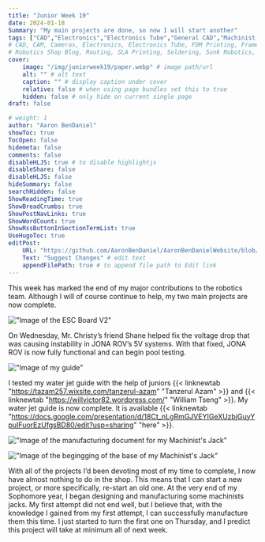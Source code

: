 ```yaml
---
title: "Junior Week 19"
date: 2024-01-18
Summary: "My main projects are done, so now I will start another"
tags: ["CAD","Electronics","Electronics Tube","General CAD","Machinist's Jack","Manufacturing","Robotics Shop Blog","Sunk Robotics","Soldering","Turning","WAter-Jet Cutting"]
# CAD, CAM, Cameras, Electronics, Electronics Tube, FDM Printing, Frame, General CAD, Laser Cutting, Manufacturing, Milling, Miscellaneous, PCB Design,
# Robotics Shop Blog, Routing, SLA Printing, Soldering, Sunk Robotics, WAter-Jet Cutting, Watts Water Plaque, General CAD, Machinist's Jack, Turning
cover:
    image: "/img/juniorweek19/paper.webp" # image path/url
    alt: "" # alt text
    caption: "" # display caption under cover
    relative: false # when using page bundles set this to true
    hidden: false # only hide on current single page
draft: false

# weight: 1
author: "Aaron BenDaniel"
showToc: true
TocOpen: false
hidemeta: false
comments: false
disableHLJS: true # to disable highlightjs
disableShare: false
disableHLJS: false
hideSummary: false
searchHidden: false
ShowReadingTime: true
ShowBreadCrumbs: true
ShowPostNavLinks: true
ShowWordCount: true
ShowRssButtonInSectionTermList: true
UseHugoToc: true
editPost:
    URL: "https://github.com/AaronBenDaniel/AaronBenDanielWebsite/blob/main/content"
    Text: "Suggest Changes" # edit text
    appendFilePath: true # to append file path to Edit link
---
```


This week has marked the end of my major contributions to the robotics team. Although I will of course continue to help, my two main projects are now complete.

!["Image of the ESC Board V2"](/img/juniorweek19/board.webp)

On Wednesday, Mr. Christy’s friend Shane helped fix the voltage drop that was causing instability in JONA ROV’s 5V systems. With that fixed, JONA ROV is now fully functional and can begin pool testing.

!["Image of my guide"](/img/juniorweek19/guide.webp)

I tested my water jet guide with the help of juniors {{< linknewtab "https://tazam257.wixsite.com/tanzerul-azam" "Tanzerul Azam" >}} and {{< linknewtab "https://willvictor82.wordpress.com/" "William Tseng" >}}. My water jet guide is now complete. It is available {{< linknewtab "https://docs.google.com/presentation/d/18Ct_nLgRmGJVEYIGeXUzbjGuyYpuIFuorEzUfgsBD80/edit?usp=sharing" "here" >}}.

!["Image of the manufacturing document for my Machinist's Jack"](/img/juniorweek19/paper.webp)

!["Image of the begingging of the base of my Machinist's Jack"](/img/juniorweek19/lathe.webp)

With all of the projects I’d been devoting most of my time to complete, I now have almost nothing to do in the shop. This means that I can start a new project, or more specifically, re-start an old one. At the very end of my Sophomore year, I began designing and manufacturing some machinists jacks. My first attempt did not end well, but I believe that, with the knowledge I gained from my first attempt, I can successfully manufacture them this time. I just started to turn the first one on Thursday, and I predict this project will take at minimum all of next week.